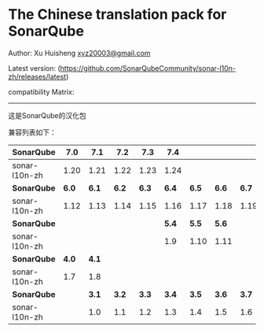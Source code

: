 The Chinese translation pack for SonarQube
=======

Author: Xu Huisheng <xyz20003@gmail.com>

Latest version: (https://github.com/SonarQubeCommunity/sonar-l10n-zh/releases/latest)

compatibility Matrix: 

---

这是SonarQube的汉化包

兼容列表如下：

**SonarQube** |**7.0**|**7.1**|**7.2**|**7.3**|**7.4**|       |       |       |
--------------|-------|-------|-------|-------|-------|-------|-------|-------|
sonar-l10n-zh |1.20   |1.21   |1.22   |1.23   |1.24   |       |       |       |
**SonarQube** |**6.0**|**6.1**|**6.2**|**6.3**|**6.4**|**6.5**|**6.6**|**6.7**|
sonar-l10n-zh |1.12   |1.13   |1.14   |1.15   |1.16   |1.17   |1.18   |1.19   |
**SonarQube** |       |       |       |       |**5.4**|**5.5**|**5.6**|       |
sonar-l10n-zh |       |       |       |       |1.9    |1.10   |1.11   |       |
**SonarQube** |**4.0**|**4.1**|       |       |       |       |       |       |
sonar-l10n-zh |1.7    |1.8    |       |       |       |       |       |       |
**SonarQube** |       |**3.1**|**3.2**|**3.3**|**3.4**|**3.5**|**3.6**|**3.7**|
sonar-l10n-zh |       |1.0    |1.1    |1.2    |1.3    |1.4    |1.5    |1.6    |

